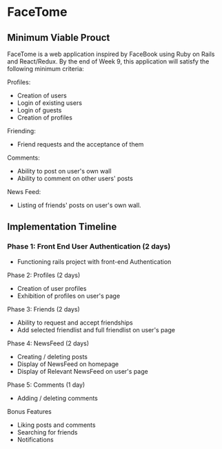 # FaceTome

## Minimum Viable Prouct

FaceTome is a web application inspired by FaceBook using Ruby on Rails and React/Redux. By the end of Week 9, this application will satisfy the following minimum criteria:

Profiles:
- Creation of users
- Login of existing users
- Login of guests
- Creation of profiles

Friending:
- Friend requests and the acceptance of them

Comments:
- Ability to post on user's own wall
- Ability to comment on other users' posts

News Feed:
- Listing of friends' posts on user's own wall.


## Implementation Timeline

### Phase 1: Front End User Authentication (2 days)
- Functioning rails project with front-end Authentication

Phase 2: Profiles (2 days)
- Creation of user profiles
- Exhibition of profiles on user's page

Phase 3: Friends (2 days)
- Ability to request and accept friendships
- Add selected friendlist and full friendlist on user's page

Phase 4: NewsFeed (2 days)
- Creating / deleting posts
- Display of NewsFeed on homepage
- Display of Relevant NewsFeed on user's page

Phase 5: Comments (1 day)
- Adding / deleting comments



Bonus Features
- Liking posts and comments
- Searching for friends
- Notifications
